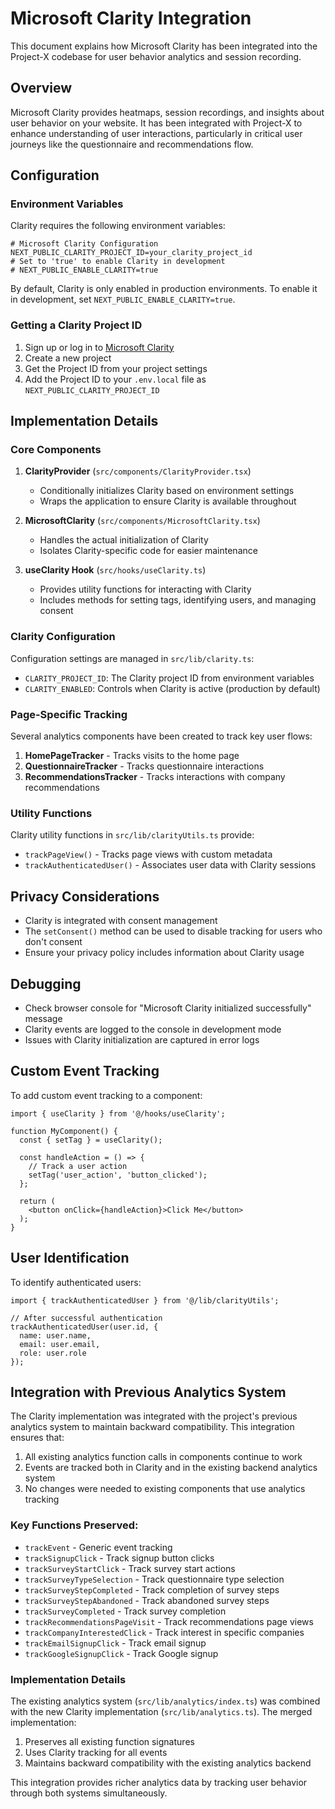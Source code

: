 # Microsoft Clarity Integration

This document explains how Microsoft Clarity has been integrated into the Project-X codebase for user behavior analytics and session recording.

## Overview

Microsoft Clarity provides heatmaps, session recordings, and insights about user behavior on your website. It has been integrated with Project-X to enhance understanding of user interactions, particularly in critical user journeys like the questionnaire and recommendations flow.

## Configuration

### Environment Variables

Clarity requires the following environment variables:

```
# Microsoft Clarity Configuration
NEXT_PUBLIC_CLARITY_PROJECT_ID=your_clarity_project_id
# Set to 'true' to enable Clarity in development
# NEXT_PUBLIC_ENABLE_CLARITY=true
```

By default, Clarity is only enabled in production environments. To enable it in development, set `NEXT_PUBLIC_ENABLE_CLARITY=true`.

### Getting a Clarity Project ID

1. Sign up or log in to [Microsoft Clarity](https://clarity.microsoft.com/)
2. Create a new project
3. Get the Project ID from your project settings
4. Add the Project ID to your `.env.local` file as `NEXT_PUBLIC_CLARITY_PROJECT_ID`

## Implementation Details

### Core Components

1. **ClarityProvider** (`src/components/ClarityProvider.tsx`)
   - Conditionally initializes Clarity based on environment settings
   - Wraps the application to ensure Clarity is available throughout

2. **MicrosoftClarity** (`src/components/MicrosoftClarity.tsx`)
   - Handles the actual initialization of Clarity
   - Isolates Clarity-specific code for easier maintenance

3. **useClarity Hook** (`src/hooks/useClarity.ts`)
   - Provides utility functions for interacting with Clarity
   - Includes methods for setting tags, identifying users, and managing consent

### Clarity Configuration

Configuration settings are managed in `src/lib/clarity.ts`:

- `CLARITY_PROJECT_ID`: The Clarity project ID from environment variables
- `CLARITY_ENABLED`: Controls when Clarity is active (production by default)

### Page-Specific Tracking

Several analytics components have been created to track key user flows:

1. **HomePageTracker** - Tracks visits to the home page
2. **QuestionnaireTracker** - Tracks questionnaire interactions
3. **RecommendationsTracker** - Tracks interactions with company recommendations

### Utility Functions

Clarity utility functions in `src/lib/clarityUtils.ts` provide:

- `trackPageView()` - Tracks page views with custom metadata
- `trackAuthenticatedUser()` - Associates user data with Clarity sessions

## Privacy Considerations

- Clarity is integrated with consent management
- The `setConsent()` method can be used to disable tracking for users who don't consent
- Ensure your privacy policy includes information about Clarity usage

## Debugging

- Check browser console for "Microsoft Clarity initialized successfully" message
- Clarity events are logged to the console in development mode
- Issues with Clarity initialization are captured in error logs

## Custom Event Tracking

To add custom event tracking to a component:

```tsx
import { useClarity } from '@/hooks/useClarity';

function MyComponent() {
  const { setTag } = useClarity();
  
  const handleAction = () => {
    // Track a user action
    setTag('user_action', 'button_clicked');
  };
  
  return (
    <button onClick={handleAction}>Click Me</button>
  );
}
```

## User Identification

To identify authenticated users:

```tsx
import { trackAuthenticatedUser } from '@/lib/clarityUtils';

// After successful authentication
trackAuthenticatedUser(user.id, {
  name: user.name,
  email: user.email,
  role: user.role
});
```

## Integration with Previous Analytics System

The Clarity implementation was integrated with the project's previous analytics system to maintain backward compatibility. This integration ensures that:

1. All existing analytics function calls in components continue to work
2. Events are tracked both in Clarity and in the existing backend analytics system
3. No changes were needed to existing components that use analytics tracking

### Key Functions Preserved:

- `trackEvent` - Generic event tracking
- `trackSignupClick` - Track signup button clicks
- `trackSurveyStartClick` - Track survey start actions
- `trackSurveyTypeSelection` - Track questionnaire type selection 
- `trackSurveyStepCompleted` - Track completion of survey steps
- `trackSurveyStepAbandoned` - Track abandoned survey steps
- `trackSurveyCompleted` - Track survey completion
- `trackRecommendationsPageVisit` - Track recommendations page views
- `trackCompanyInterestedClick` - Track interest in specific companies
- `trackEmailSignupClick` - Track email signup
- `trackGoogleSignupClick` - Track Google signup

### Implementation Details

The existing analytics system (`src/lib/analytics/index.ts`) was combined with the new Clarity implementation (`src/lib/analytics.ts`). The merged implementation:

1. Preserves all existing function signatures
2. Uses Clarity tracking for all events
3. Maintains backward compatibility with the existing analytics backend

This integration provides richer analytics data by tracking user behavior through both systems simultaneously. 